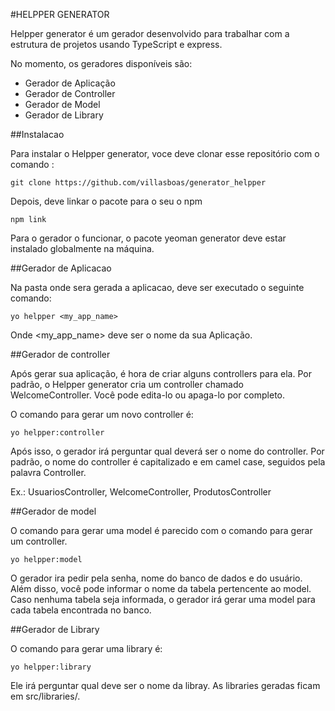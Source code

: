 #HELPPER GENERATOR

Helpper generator é um gerador desenvolvido para trabalhar com a estrutura
de projetos usando TypeScript e express.

No momento, os geradores disponíveis são:

- Gerador de Aplicação
- Gerador de Controller
- Gerador de Model
- Gerador de Library

##Instalacao

Para instalar o Helpper generator, voce deve clonar esse repositório com o comando : 

```
git clone https://github.com/villasboas/generator_helpper
```

Depois, deve linkar o pacote para o seu o npm

```
npm link
```

Para o gerador o funcionar, o pacote yeoman generator deve estar instalado globalmente na
máquina.

##Gerador de Aplicacao

Na pasta onde sera gerada a aplicacao, deve ser executado o seguinte comando:

```
yo helpper <my_app_name>
```

Onde <my_app_name> deve ser o nome da sua Aplicação.

##Gerador de controller

Após gerar sua aplicação, é hora de criar alguns controllers para ela.
Por padrão, o Helpper generator cria um controller chamado WelcomeController.
Você pode edita-lo ou apaga-lo por completo.

O comando para gerar um novo controller é:

```
yo helpper:controller
```

Após isso, o gerador irá perguntar qual deverá ser o nome do controller.
Por padrão, o nome do controller é capitalizado e em camel case, seguidos pela
palavra Controller.

Ex.: UsuariosController, WelcomeController, ProdutosController

##Gerador de model

O comando para gerar uma model é parecido com o comando para gerar um controller.

```
yo helpper:model
```

O gerador ira pedir pela senha, nome do banco de dados e do usuário. Além disso,
você pode informar o nome da tabela pertencente ao model. Caso nenhuma tabela seja informada,
o gerador irá gerar uma model para cada tabela encontrada no banco.

##Gerador de Library

O comando para gerar uma library é:

```
yo helpper:library
```

Ele irá perguntar qual deve ser o nome da libray. As libraries geradas ficam em src/libraries/.


